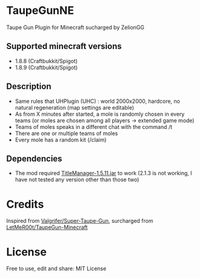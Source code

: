 # TaupeGunNE
Taupe Gun Plugin for Minecraft sucharged by ZelionGG

## Supported minecraft versions
- 1.8.8 (Craftbukkit/Spigot)
- 1.8.9 (Craftbukkit/Spigot)

## Description
- Same rules that UHPlugin (UHC) : world 2000x2000, hardcore, no natural regeneration (map settings are editable)
- As from X minutes after started, a mole is randomly chosen in every teams (or moles are chosen among all players -> extended game mode)
- Teams of moles speaks in a different chat with the command /t <message>
- There are one or multiple teams of moles
- Every mole has a random kit (/claim)
  
## Dependencies
- The mod required [TitleManager-1.5.11.jar](https://www.spigotmc.org/resources/titlemanager.1049/download?version=36918) to work (2.1.3 is not working, I have not tested any version other than those two)

# Credits
Inspired from [Valgrifer/Super-Taupe-Gun](https://github.com/Valgrifer/Super-Taupe-Gun/tree/master/Super%20Taupe%20Gun/src), surcharged from [LetMeR00t/TaupeGun-Minecraft](https://github.com/LetMeR00t/TaupeGun-Minecraft)

# License
Free to use, edit and share: 
MIT License
